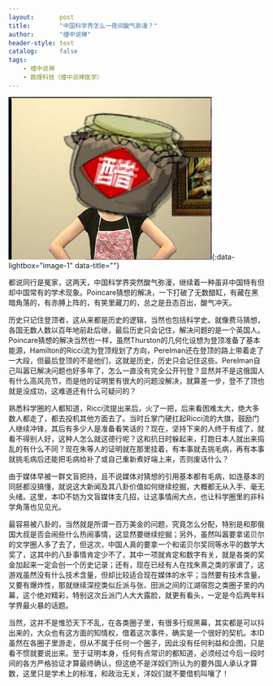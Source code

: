 ```yaml
---
layout:       post
title:        "中国科学界怎么一夜间酸气弥漫？"
author:       "缠中说禅"
header-style: text
catalog:      false
tags:
    - 缠中说禅
    - 数理科技（缠中说禅医学）
---
```


[![](/img/czsc/20060605-0184.png)](/img/czsc/20060605-0184.png){:data-lightbox="image-1" data-title=""}



都说同行是冤家，这两天，中国科学界突然酸气弥漫，继续着一种虽非中国特有但却中国常有的学术现象。Poincare猜想的解决，一下打破了无数醋缸，有藏在黑暗角落的，有赤膊上阵的，有笑里藏刀的，总之是丑态百出，酸气冲天。



历史只记住登顶者，这从来都是历史的逻辑，当然也包括科学史。就像费马猜想，各国无数人数以百年地前赴后继，最后历史只会记住，解决问题的是一个英国人。Poincare猜想的解决当然也一样，虽然Thurston的几何化设想为登顶准备了基本能源，Hamilton的Ricci流为登顶规划了方向，Perelman还在登顶的路上带着走了一大段，但最后登顶的不是他们，这就是历史，历史只会记住这些。Perelman自己叫嚣已解决问题也好多年了，怎么一直没有完全公开刊登？显然并不是这俄国人有什么高风亮节，而是他的证明里有很大的问题没解决，就算差一步，登不了顶也就是没成功，这难道还有什么可疑问的？



熟悉科学圈的人都知道，Ricci流提出来后，火了一把，后来看困难太大，绝大多数人都走了，都去投机其他方面去了。当时丘掌门硬扛起Ricci流的大旗，鼓励门人继续冲锋，其后有多少人是准备看笑话的？现在，坚持下来的人终于有成了，就看不得别人好，这种人怎么就这德行呢？这和抗日时躲起来，打跑日本人就出来捣乱的有什么不同？现在朱等人的证明就在那里挂着，有本事就去挑毛病，再有本事就挑毛病后还能把毛病给补了或自己重新煮好端上来，否则废话什么？



由于媒体早被一群文盲把持，且不说媒体对猜想的引用基本都有毛病，如连基本的同胚都没搞懂，就说这大新闻及其八卦价值如何继续挖掘，大概都无从入手、毫无头绪。这里，本ID不妨为文盲媒体支几招，让这事情闹大点，也让科学圈里的非科学角落也见见光。



最容易被八卦的，当然就是所谓一百万美金的问题，究竟怎么分配，特别是和那俄国大叔是否会闹些什么热闹事情，这显然要继续挖掘；另外，虽然叫嚣要拿诺贝尔的文学圈人多了去了，但这次，中国人真的要拿一个和诺贝尔奖同等水平的数学大奖了，这其中的八卦事情肯定少不了，其中一项就肯定和数字有关，就是各类的奖金加起来一定会创一个历史记录；还有，现在已经有人在找朱熹之类的家谱了，这游戏虽然没有什么技术含量，但却比较适合现在媒体的水平；当然要有技术含量，又要有爆炸性，那就继续深挖类似丘派与张、田派之间的江湖宿怨之类圈子里的内幕，这个绝对精彩，特别这次丘派门人大大露脸，就更有看头，一定是今后两年科学界最火暴的话题。



当然，这并不是惟恐天下不乱，在各类圈子里，有很多行规黑幕，其实都是可以抖出来的，大众也有这方面的知情权，借着这次事件，确实是一个很好的契机。本ID虽然在各圈子里游走，但从不属于任何一个圈子，因此没有任何利益和企图，只是看不惯就要说出来。至于证明本身，任何有点常识的都知道，必须经过今后一段时间的各方严格验证才算最终确认，但这绝不是洋奴们所认为的要外国人承认才算数，这里只是学术上的标准，和政治无关，洋奴们就不要借机叫嚷了！
